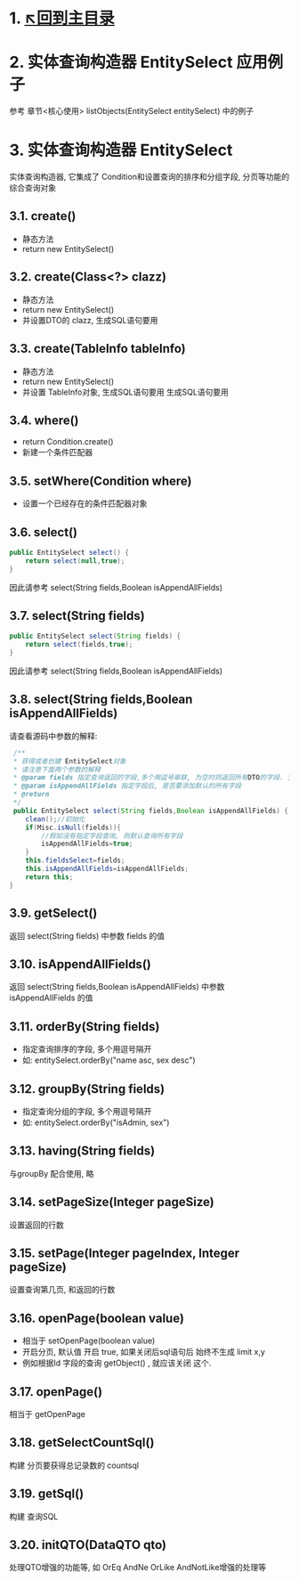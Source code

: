 # 1. [↖回到主目录](https://github.com/luoping2019/topfox)

# 2. 实体查询构造器 EntitySelect 应用例子
参考  章节<核心使用>  listObjects(EntitySelect entitySelect) 中的例子

# 3. 实体查询构造器 EntitySelect
 实体查询构造器, 它集成了 Condition和设置查询的排序和分组字段, 分页等功能的综合查询对象

## 3.1. create()
- 静态方法
- return new EntitySelect()

## 3.2. create(Class<?> clazz)
- 静态方法
- return new EntitySelect()
- 并设置DTO的 clazz, 生成SQL语句要用

## 3.3. create(TableInfo tableInfo)
- 静态方法
- return new EntitySelect()
- 并设置 TableInfo对象,  生成SQL语句要用 生成SQL语句要用

## 3.4. where() 
- return Condition.create()
- 新建一个条件匹配器

## 3.5. setWhere(Condition where)
- 设置一个已经存在的条件匹配器对象

## 3.6. select()
```java
public EntitySelect select() {
    return select(null,true);
}
```
因此请参考 select(String fields,Boolean isAppendAllFields)

## 3.7. select(String fields) 
```java
public EntitySelect select(String fields) {
    return select(fields,true);
}
```
因此请参考 select(String fields,Boolean isAppendAllFields)

## 3.8. select(String fields,Boolean isAppendAllFields)
请查看源码中参数的解释:

```java
 /**
 * 获得或者创建 EntitySelect对象
 * 请注意下面两个参数的解释
 * @param fields 指定查询返回的字段,多个用逗号串联, 为空时则返回所有DTO的字段. 支持数据库函数对字段处理,如: substring(name,2)
 * @param isAppendAllFields 指定字段后, 是否要添加默认的所有字段
 * @return
 */
 public EntitySelect select(String fields,Boolean isAppendAllFields) {
    clean();//初始化
    if(Misc.isNull(fields)){
        //假如没有指定字段查询, 则默认查询所有字段
        isAppendAllFields=true;
    }
    this.fieldsSelect=fields;
    this.isAppendAllFields=isAppendAllFields;
    return this;
}

```
 
## 3.9. getSelect() 
返回  select(String fields)  中参数 fields 的值

## 3.10. isAppendAllFields() 
返回  select(String fields,Boolean isAppendAllFields) 中参数 isAppendAllFields 的值

## 3.11. orderBy(String fields)
- 指定查询排序的字段,  多个用逗号隔开
- 如:   entitySelect.orderBy("name asc, sex desc")

## 3.12. groupBy(String fields)
- 指定查询分组的字段,  多个用逗号隔开
- 如:   entitySelect.orderBy("isAdmin, sex")

## 3.13. having(String fields) 
与groupBy 配合使用, 略

## 3.14. setPageSize(Integer pageSize)
设置返回的行数

## 3.15. setPage(Integer pageIndex, Integer pageSize)
设置查询第几页, 和返回的行数

## 3.16. openPage(boolean value)
- 相当于 setOpenPage(boolean value)
- 开启分页, 默认值 开启 true, 如果关闭后sql语句后 始终不生成 limit x,y
- 例如根据Id 字段的查询 getObject() , 就应该关闭 这个.

## 3.17. openPage()
相当于 getOpenPage

## 3.18. getSelectCountSql()
构建 分页要获得总记录数的 countsql

## 3.19. getSql()
构建 查询SQL

## 3.20. initQTO(DataQTO qto)
处理QTO增强的功能等, 如  OrEq AndNe OrLike AndNotLike增强的处理等


